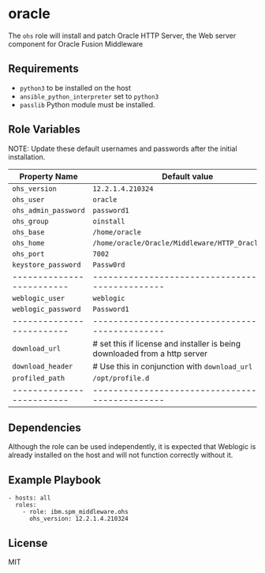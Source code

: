 # oracle

The `ohs` role will install and patch Oracle HTTP Server, the Web server component for Oracle Fusion Middleware

## Requirements

* `python3` to be installed on the host
* `ansible_python_interpreter` set to `python3`
* `passlib` Python module must be installed.

## Role Variables

NOTE: Update these default usernames and passwords after the initial installation.

| Property Name             | Default value                                       |
| ------------------------- | --------------------------------------------------- |
| `ohs_version`             | `12.2.1.4.210324`                                   |
| `ohs_user`                | `oracle`                                            |
| `ohs_admin_password`      | `password1`                                         |
| `ohs_group`               | `oinstall`                                          |
| `ohs_base`                | `/home/oracle`                                      |
| `ohs_home`                | `/home/oracle/Oracle/Middleware/HTTP_Oracle_Home`   |
| `ohs_port`                | `7002`                                              |
| `keystore_password`       | `Passw0rd`
| ------------------------- | --------------------------------------------------- |
| `weblogic_user`           | `weblogic`                                          |
| `weblogic_password`       | `Password1`                                         |
| ------------------------- | --------------------------------------------------- |
| `download_url`            | # set this if license and installer is being downloaded from a http server|
| `download_header`         | # Use this in conjunction with `download_url`       |
| `profiled_path`           | `/opt/profile.d`                                    |
| ------------------------- | --------------------------------------------------- |

## Dependencies

Although the role can be used independently, it is expected that Weblogic is already installed on the host and will not function correctly without it.

## Example Playbook

```
- hosts: all
  roles:
    - role: ibm.spm_middleware.ohs
      ohs_version: 12.2.1.4.210324
```
## License

MIT
